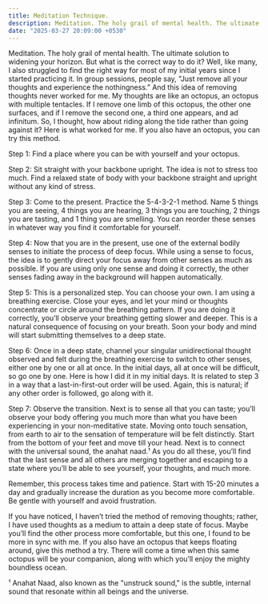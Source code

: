 ```yaml
---
title: Meditation Technique.
description: Meditation. The holy grail of mental health. The ultimate solution to widening your horizon. But what is the correct way to do it? Well, like many, I also struggled to find the right way for most of my initial years since I started practicing it. In group sessions, people say, "Just remove all your thoughts and experience the nothingness.” And this idea of removing thoughts never worked for me. My thoughts are like an octopus, an octopus with multiple tentacles. If I remove one limb of this octopus, the other one surfaces, and if I remove the second one, a third one appears, and ad infinitum. So, I thought, how about riding along the tide rather than going against it? Here is what worked for me. If you also have an octopus, you can try this method.
date: "2025-03-27 20:09:00 +0530"
---
```

Meditation. The holy grail of mental health. The ultimate solution to widening your horizon. But what is the correct way to do it? Well, like many, I also struggled to find the right way for most of my initial years since I started practicing it. In group sessions, people say, "Just remove all your thoughts and experience the nothingness.” And this idea of removing thoughts never worked for me. My thoughts are like an octopus, an octopus with multiple tentacles. If I remove one limb of this octopus, the other one surfaces, and if I remove the second one, a third one appears, and ad infinitum. So, I thought, how about riding along the tide rather than going against it? Here is what worked for me. If you also have an octopus, you can try this method.

Step 1: Find a place where you can be with yourself and your octopus.

Step 2: Sit straight with your backbone upright. The idea is not to stress too much. Find a relaxed state of body with your backbone straight and upright without any kind of stress.

Step 3: Come to the present. Practice the 5-4-3-2-1 method. Name 5 things you are seeing, 4 things you are hearing, 3 things you are touching, 2 things you are tasting, and 1 thing you are smelling. You can reorder these senses in whatever way you find it comfortable for yourself.

Step 4: Now that you are in the present, use one of the external bodily senses to initiate the process of deep focus. While using a sense to focus, the idea is to gently direct your focus away from other senses as much as possible. If you are using only one sense and doing it correctly, the other senses fading away in the background will happen automatically.

Step 5: This is a personalized step. You can choose your own. I am using a breathing exercise. Close your eyes, and let your mind or thoughts concentrate or circle around the breathing pattern. If you are doing it correctly, you’ll observe your breathing getting slower and deeper. This is a natural consequence of focusing on your breath. Soon your body and mind will start submitting themselves to a deep state.

Step 6: Once in a deep state, channel your singular unidirectional thought observed and felt during the breathing exercise to switch to other senses, either one by one or all at once. In the initial days, all at once will be difficult, so go one by one. Here is how I did it in my initial days. It is related to step 3 in a way that a last-in-first-out order will be used. Again, this is natural; if any other order is followed, go along with it.

Step 7: Observe the transition. Next is to sense all that you can taste; you’ll observe your body offering you much more than what you have been experiencing in your non-meditative state. Moving onto touch sensation, from earth to air to the sensation of temperature will be felt distinctly. Start from the bottom of your feet and move till your head. Next is to connect with the universal sound, the anahat naad.¹ As you do all these, you’ll find that the last sense and all others are merging together and escaping to a state where you’ll be able to see yourself, your thoughts, and much more.

Remember, this process takes time and patience. Start with 15-20 minutes a day and gradually increase the duration as you become more comfortable. Be gentle with yourself and avoid frustration.

If you have noticed, I haven’t tried the method of removing thoughts; rather, I have used thoughts as a medium to attain a deep state of focus. Maybe you’ll find the other process more comfortable, but this one, I found to be more in sync with me. If you also have an octopus that keeps floating around, give this method a try. There will come a time when this same octopus will be your companion, along with which you’ll enjoy the mighty boundless ocean.

¹ Anahat Naad, also known as the "unstruck sound," is the subtle, internal sound that resonate within all beings and the universe.